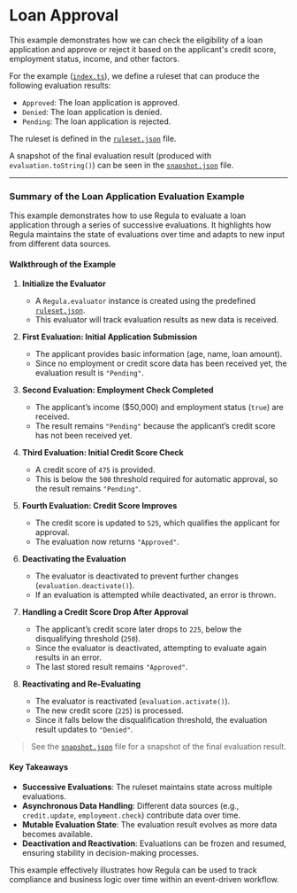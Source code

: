 # Loan Approval

This example demonstrates how we can check the eligibility of a loan application and approve or reject it based on the applicant's credit score, employment status, income, and other factors.

For the example ([`index.ts`](./index.ts)), we define a ruleset that can produce the following evaluation results:

- `Approved`: The loan application is approved.
- `Denied`: The loan application is denied.
- `Pending`: The loan application is rejected.

The ruleset is defined in the [`ruleset.json`](./ruleset.json) file.

A snapshot of the final evaluation result (produced with `evaluation.toString()`)
can be seen in the [`snapshot.json`](./snapshot.json) file.

---

### Summary of the Loan Application Evaluation Example

This example demonstrates how to use Regula to evaluate a loan application through a series of successive evaluations. It highlights how Regula maintains the state of evaluations over time and adapts to new input from different data sources.

#### **Walkthrough of the Example**

1. **Initialize the Evaluator**

   - A `Regula.evaluator` instance is created using the predefined [`ruleset.json`](./ruleset.json).
   - This evaluator will track evaluation results as new data is received.

2. **First Evaluation: Initial Application Submission**

   - The applicant provides basic information (age, name, loan amount).
   - Since no employment or credit score data has been received yet, the evaluation result is `"Pending"`.

3. **Second Evaluation: Employment Check Completed**

   - The applicant’s income ($50,000) and employment status (`true`) are received.
   - The result remains `"Pending"` because the applicant’s credit score has not been received yet.

4. **Third Evaluation: Initial Credit Score Check**

   - A credit score of `475` is provided.
   - This is below the `500` threshold required for automatic approval, so the result remains `"Pending"`.

5. **Fourth Evaluation: Credit Score Improves**

   - The credit score is updated to `525`, which qualifies the applicant for approval.
   - The evaluation now returns `"Approved"`.

6. **Deactivating the Evaluation**

   - The evaluator is deactivated to prevent further changes (`evaluation.deactivate()`).
   - If an evaluation is attempted while deactivated, an error is thrown.

7. **Handling a Credit Score Drop After Approval**

   - The applicant’s credit score later drops to `225`, below the disqualifying threshold (`250`).
   - Since the evaluator is deactivated, attempting to evaluate again results in an error.
   - The last stored result remains `"Approved"`.

8. **Reactivating and Re-Evaluating**
   - The evaluator is reactivated (`evaluation.activate()`).
   - The new credit score (`225`) is processed.
   - Since it falls below the disqualification threshold, the evaluation result updates to `"Denied"`.

> See the [`snapshot.json`](./snapshot.json) file for a snapshot of the final evaluation result.

#### **Key Takeaways**

- **Successive Evaluations**: The ruleset maintains state across multiple evaluations.
- **Asynchronous Data Handling**: Different data sources (e.g., `credit.update`, `employment.check`) contribute data over time.
- **Mutable Evaluation State**: The evaluation result evolves as more data becomes available.
- **Deactivation and Reactivation**: Evaluations can be frozen and resumed, ensuring stability in decision-making processes.

This example effectively illustrates how Regula can be used to track compliance and business logic over time within an event-driven workflow.
